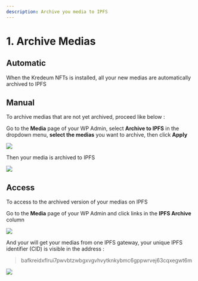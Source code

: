 ```yaml
---
description: Archive you media to IPFS
---
```


# 1. Archive Medias

## Automatic

When the Kredeum NFTs is installed, all your new medias are automatically archived to IPFS 

## Manual

To archive medias that are not yet archived, proceed like below : 

Go to the **Media** page of your WP Admin, select **Archive to IPFS** in the dropdown menu, **select the medias** you want to archive, then click **Apply**

![](../.gitbook/assets/1\_archive.png)

Then your media is archived to IPFS

![](../.gitbook/assets/2\_archived.png)

## Access 

To access to the archived version of your medias on IPFS 

Go to the **Media** page of your WP Admin and click links in the **IPFS Archive** column

![](../.gitbook/assets/1\_medias.png)

And your will get your medias from one IPFS gateway, your unique IPFS identifier (CID) is visible in the address :

> bafkreidxflrui7pwvbtzwbgxvgvhvytknkybmc6gppwrvej63cqxegwt6m

![](../.gitbook/assets/2\_ipfs_archive.png)

